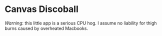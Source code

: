 # Canvas Discoball

*Warning*: this little app is a serious CPU hog. I assume no liability for thigh burns caused by overheated Macbooks.